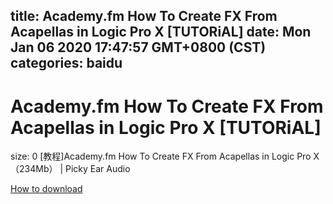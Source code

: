 
title: Academy.fm How To Create FX From Acapellas in Logic Pro X [TUTORiAL]
date: Mon Jan 06 2020 17:47:57 GMT+0800 (CST)    
categories: baidu
---

# Academy.fm How To Create FX From Acapellas in Logic Pro X [TUTORiAL]
size: 0
 [教程]Academy.fm How To Create FX From Acapellas in Logic Pro X（234Mb） | Picky Ear Audio
 

[How to download](https://bpcam.bemobtrk.com/go/2ceec3aa-1ca2-46d6-b9ff-aaa5c184517c?jno=5219)